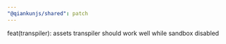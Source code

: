 ```yaml
---
"@qiankunjs/shared": patch
---
```


feat(transpiler): assets transpiler should work well while sandbox disabled
